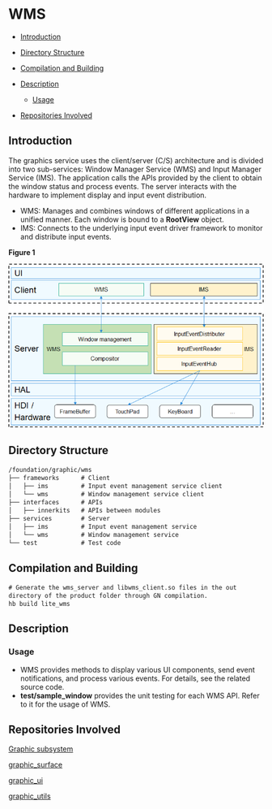 # WMS<a name="EN-US_TOPIC_0000001122925147"></a>

-   [Introduction](#section11660541593)
-   [Directory Structure](#section161941989596)
-   [Compilation and Building](#section137768191623)
-   [Description](#section1312121216216)
    -   [Usage](#section129654513264)

-   [Repositories Involved](#section1371113476307)

## Introduction<a name="section11660541593"></a>

The graphics service uses the client/server \(C/S\) architecture and is divided into two sub-services: Window Manager Service \(WMS\) and Input Manager Service \(IMS\). The application calls the APIs provided by the client to obtain the window status and process events. The server interacts with the hardware to implement display and input event distribution.

-   WMS: Manages and combines windows of different applications in a unified manner. Each window is bound to a  **RootView**  object.
-   IMS: Connects to the underlying input event driver framework to monitor and distribute input events.

**Figure  1** <a name="fig163546295165"></a>  


![](figures/en-us_image_0000001127903103.png)

## Directory Structure<a name="section161941989596"></a>

```
/foundation/graphic/wms
├── frameworks      # Client
│   ├── ims         # Input event management service client
│   └── wms         # Window management service client
├── interfaces      # APIs
│   ├── innerkits   # APIs between modules
├── services        # Server
│   ├── ims         # Input event management service
│   └── wms         # Window management service
└── test            # Test code
```

## Compilation and Building<a name="section137768191623"></a>

```
# Generate the wms_server and libwms_client.so files in the out directory of the product folder through GN compilation.
hb build lite_wms
```

## Description<a name="section1312121216216"></a>

### Usage<a name="section129654513264"></a>

-   WMS provides methods to display various UI components, send event notifications, and process various events. For details, see the related source code.
-   **test/sample\_window**  provides the unit testing for each WMS API. Refer to it for the usage of WMS.

## Repositories Involved<a name="section1371113476307"></a>

[Graphic subsystem](https://gitee.com/openharmony/docs/blob/master/en/readme/graphics-subsystem.md)

[graphic_surface](https://gitee.com/openharmony/graphic_surface/blob/master/README.md)

[graphic_ui](https://gitee.com/openharmony/graphic_ui/blob/master/README.md)

[graphic_utils](https://gitee.com/openharmony/graphic_utils/blob/master/README.md)